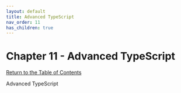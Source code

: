```yaml
---
layout: default
title: Advanced TypeScript
nav_order: 11
has_children: true
---
```


# Chapter 11 - Advanced TypeScript

[Return to the Table of Contents](../../index.md)

Advanced TypeScript